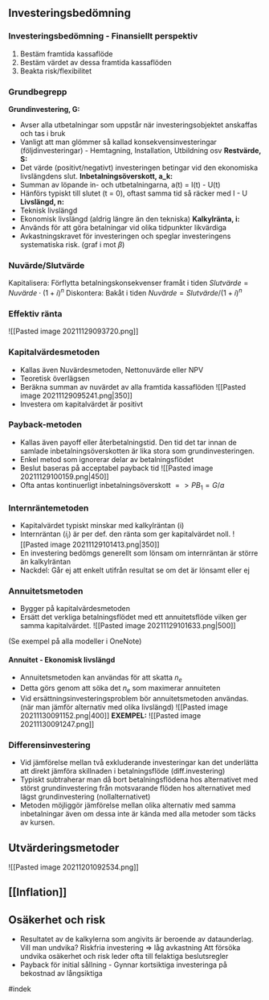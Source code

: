 ## Investeringsbedömning

### Investeringsbedömning - Finansiellt perspektiv
1. Bestäm framtida kassaflöde
2. Bestäm värdet av dessa framtida kassaflöden
3. Beakta risk/flexibilitet

### Grundbegrepp
**Grundinvestering, G:**
- Avser alla utbetalningar som uppstår när investeringsobjektet anskaffas och tas i bruk
- Vanligt att man glömmer så kallad konsekvensinvesteringar (följdinvesteringar)
		- Hemtagning, Installation, Utbildning osv
**Restvärde, S:**
- Det värde (positivt/negativt) investeringen betingar vid den ekonomiska livslängdens slut. 
**Inbetalningsöverskott, a_k:**
- Summan av löpande in- och utbetalningarna, a(t) = I(t) - U(t)
- Hänförs typiskt till slutet (t = 0), oftast samma tid så räcker med I - U
**Livslängd, n:**
- Teknisk livslängd
- Ekonomisk livslängd (aldrig längre än den tekniska)
**Kalkylränta, i:**
- Används för att göra betalningar vid olika tidpunkter likvärdiga
- Avkastningskravet för investeringen och speglar investeringens systematiska risk. (graf i mot $\beta$)

### Nuvärde/Slutvärde
Kapitalisera: Förflytta betalningskonsekvenser framåt i tiden
$Slutvärde = Nuvärde \cdot (1+i)^n$
Diskontera: Bakåt i tiden
$Nuvärde = Slutvärde / (1+i)^n$

### Effektiv ränta
![[Pasted image 20211129093720.png]]

### Kapitalvärdesmetoden
- Kallas även Nuvärdesmetoden, Nettonuvärde eller NPV
- Teoretisk överlägsen
- Beräkna summan av nuvärdet av alla framtida kassaflöden
![[Pasted image 20211129095241.png|350]]
- Investera om kapitalvärdet är positivt

### Payback-metoden
- Kallas även payoff eller återbetalningstid. Den tid det tar innan de samlade inbetalningsöverskotten är lika stora som grundinvesteringen.
- Enkel metod som ignorerar delar av betalningsflödet
- Beslut baseras på acceptabel payback tid
![[Pasted image 20211129100159.png|450]]
- Ofta antas kontinuerligt inbetalningsöverskott $=> PB_1 = G/a$

### Internräntemetoden
- Kapitalvärdet typiskt minskar med kalkylräntan (i)
- Internräntan ($i_i$) är per def. den ränta som ger kapitalvärdet noll.
![[Pasted image 20211129101413.png|350]]
- En investering bedömgs generellt som lönsam om internräntan är större än kalkylräntan
- Nackdel: Går ej att enkelt utifrån resultat se om det är lönsamt eller ej

### Annuitetsmetoden
- Bygger på kapitalvärdesmetoden
- Ersätt det verkliga betalningsflödet med ett annuitetsflöde vilken ger samma kapitalvärdet.
![[Pasted image 20211129101633.png|500]]

(Se exempel på alla modeller i OneNote)

#### Annuitet - Ekonomisk livslängd
- Annuitetsmetoden kan användas för att skatta $n_e$
- Detta görs genom att söka det $n_e$ som maximerar annuiteten
- Vid ersättningsinvesteringsproblem bör annuitetsmetoden användas. (när man jämför alternativ med olika livslängd)
![[Pasted image 20211130091152.png|400]]
**EXEMPEL:**
![[Pasted image 20211130091247.png]]

### Differensinvestering
- Vid jämförelse mellan två exkluderande investeringar kan det underlätta att direkt jämföra skillnaden i betalningsflöde (diff.investering)
- Typiskt subtraherar man då bort betalningsflödena hos alternativet med störst grundinvestering från motsvarande flöden hos alternativet med lägst grundinvestering (nollalternativet)
- Metoden möjliggör jämförelse mellan olika alternativ med samma inbetalningar även om dessa inte är kända med alla metoder som täcks av kursen. 

## Utvärderingsmetoder
![[Pasted image 20211201092534.png]]

## [[Inflation]]

## Osäkerhet och risk
- Resultatet av de kalkylerna som angivits är beroende av dataunderlag.
Vill man undvika?
Riskfria investering => låg avkastning
Att försöka undvika osäkerhet och risk leder ofta till felaktiga beslutsregler
- Payback för initial sållning
				- Gynnar kortsiktiga investeringa på bekostnad av långsiktiga


#indek